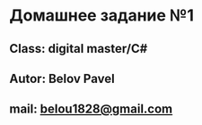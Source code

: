 # Домашнее задание №1

## Class: digital master/C#

## Autor: Belov Pavel

## mail: belou1828@gmail.com